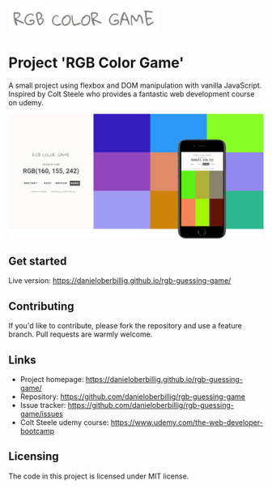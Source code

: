 ![Logo of the project](asset/image/logo.png)

# Project 'RGB Color Game'
A small project using flexbox and DOM manipulation with vanilla JavaScript. Inspired by Colt Steele who provides a fantastic web development course on udemy.

![start](asset/image/socMed.png?raw=true "Start")


## Get started
Live version: https://danieloberbillig.github.io/rgb-guessing-game/

## Contributing
If you'd like to contribute, please fork the repository and use a feature
branch. Pull requests are warmly welcome.

## Links
- Project homepage: https://danieloberbillig.github.io/rgb-guessing-game/
- Repository: https://github.com/danieloberbillig/rgb-guessing-game
- Issue tracker: https://github.com/danieloberbillig/rgb-guessing-game/issues
- Colt Steele udemy course: https://www.udemy.com/the-web-developer-bootcamp

## Licensing
The code in this project is licensed under MIT license.